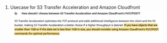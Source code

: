 1. Usecase for S3 Transfer Acceleration and Amazon Cloudfront
!['S3 TA vs Cloudfront']('../../../../images/s3-ta-vs-cloudfront.jpeg)